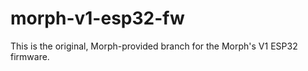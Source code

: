 morph-v1-esp32-fw
=================

This is the original, Morph-provided branch for the Morph's V1 ESP32 firmware.
